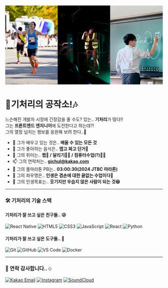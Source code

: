 ![Welcome Banner](banner.png)

<!-- 자기소개 -->
# 🎄기처리의 공작소!🎶
느슨해진 개발자 시장에 긴장감을 줄 수도? 있는.. **기처리**가 떴다!!<br>
그는 **프론트엔드 엔지니어**에 도전한다고 하는데?!<br>
그의 열정 넘치는 행보를 응원해 보려 한다..🤪<br>

- 🌱 그가 배우고 있는 것은.. **배울 수 있는 모든 것**
- 🍴 그가 좋아하는 음식은.. **맵고 짜고 단거🍭**  
- 🚀 그의 취미는.. **랩🎤 / 달리기🏃‍♂️ / 컴퓨터수업(?)🧑‍🏫**  
- 📫 그의 연락처는.. **gichul@kakao.com**
- 🤸 그의 풀마라톤 PB는.. **03:00:30(2024 JTBC 마라톤)**
- 📝 그의 좌우명은.. **인생은 겸손에 대한 끝없는 수업이다🫡**
- 🏁 그의 인생목표는.. **웃기지만 우습지 않은 사람이 되는 것😆**

---

<!-- 기술 스택 -->
### 🛠️ 기처리의 기술 스택

#### 기처리가 잘 쓰고 싶은 친구들.. 😜
![React Native](https://img.shields.io/badge/React_Native-20232A?style=flat-square&logo=react&logoColor=61DAFB)
![HTML5](https://img.shields.io/badge/HTML5-E34F26?style=flat-square&logo=html5&logoColor=white)
![CSS3](https://img.shields.io/badge/CSS3-1572B6?style=flat-square&logo=css3&logoColor=white)
![JavaScript](https://img.shields.io/badge/JavaScript-F7DF1E?style=flat-square&logo=javascript&logoColor=black)
![React](https://img.shields.io/badge/React-61DAFB?style=flat-square&logo=react&logoColor=black)
![Python](https://img.shields.io/badge/Python-3776AB?style=flat-square&logo=python&logoColor=white)

#### 기처리가 잘 쓰고 싶은 도구들.. 🔨
![Git](https://img.shields.io/badge/Git-F05032?style=flat-square&logo=git&logoColor=white)
![GitHub](https://img.shields.io/badge/GitHub-181717?style=flat-square&logo=github&logoColor=white)
![VS Code](https://img.shields.io/badge/VS%20Code-007ACC?style=flat-square&logo=visual-studio-code&logoColor=white)
![Docker](https://img.shields.io/badge/Docker-2496ED?style=flat-square&logo=docker&logoColor=white)

---

<!-- Contact -->
### 📲 연락 감사합니다..☺️
<div align="left">
  <a href="mailto:gichul@kakao.com"><img src="https://img.shields.io/badge/Kakao%20Mail-FFCD00?style=flat-square&logo=kakao&logoColor=black" alt="Kakao Email" /></a>
  <a href="https://www.instagram.com/jun_h.h/"><img src="https://img.shields.io/badge/Instagram-E4405F?style=flat-square&logo=instagram&logoColor=white" alt="Instagram" /></a>
  <a href="https://soundcloud.com/junho07021" target="_blank">
    <img src="https://img.shields.io/badge/SoundCloud-FF5500?style=flat-square&logo=soundcloud&logoColor=white" alt="SoundCloud" />
  </a>
</div>

